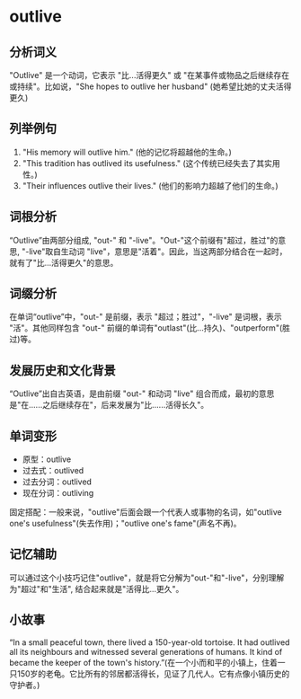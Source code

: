 # outlive

## 分析词义

  

"Outlive" 是一个动词，它表示 "比...活得更久" 或 "在某事件或物品之后继续存在或持续"。比如说，"She hopes to outlive her husband" (她希望比她的丈夫活得更久)

  

## 列举例句

  

1.  "His memory will outlive him." (他的记忆将超越他的生命。)
2.  "This tradition has outlived its usefulness." (这个传统已经失去了其实用性。)
3.  "Their influences outlive their lives." (他们的影响力超越了他们的生命。)

  

## 词根分析

  

“Outlive”由两部分组成, "out-" 和 "-live"。"Out-"这个前缀有"超过，胜过"的意思, "-live"取自生动词 "live"，意思是"活着"。因此，当这两部分结合在一起时，就有了"比...活得更久"的意思。

  

## 词缀分析

  

在单词“outlive”中，"out-" 是前缀，表示 "超过；胜过"，"-live" 是词根，表示 "活"。其他同样包含 "out-" 前缀的单词有"outlast"(比...持久)、"outperform"(胜过)等。

  

## 发展历史和文化背景

  

“Outlive”出自古英语，是由前缀 "out-" 和动词 "live" 组合而成，最初的意思是"在......之后继续存在"，后来发展为"比......活得长久"。

  

## 单词变形

  

*   原型：outlive
*   过去式：outlived
*   过去分词：outlived
*   现在分词：outliving

  

固定搭配：一般来说，"outlive"后面会跟一个代表人或事物的名词，如"outlive one's usefulness"(失去作用)；"outlive one's fame"(声名不再)。

  

## 记忆辅助

  

可以通过这个小技巧记住"outlive"，就是将它分解为"out-"和"-live"，分别理解为"超过"和"生活", 结合起来就是"活得比...更久"。

  

## 小故事

  

“In a small peaceful town, there lived a 150-year-old tortoise. It had outlived all its neighbours and witnessed several generations of humans. It kind of became the keeper of the town's history.”(在一个小而和平的小镇上，住着一只150岁的老龟。它比所有的邻居都活得长，见证了几代人。它有点像小镇历史的守护者。)
